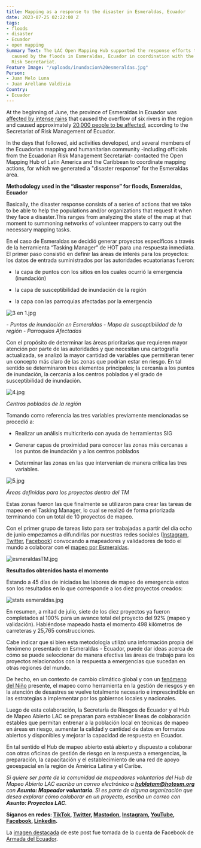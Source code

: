 ```yaml
---
title: Mapping as a response to the disaster in Esmeraldas, Ecuador
date: 2023-07-25 02:22:00 Z
tags:
- floods
- disaster
- Ecuador
- open mapping
Summary Text: The LAC Open Mapping Hub supported the response efforts to the disaster
  caused by the floods in Esmeraldas, Ecuador in coordination with the Ecuadorian
  Risk Secretariat.
Feature Image: "/uploads/inundacion%20esmeraldas.jpg"
Person:
- Juan Melo Luna
- Juan Arellano Valdivia
Country:
- Ecuador
---
```


At the beginning of June, the province of Esmeraldas in Ecuador was [affected by intense rains](https://apnews.com/video/floods-ecuador-storms-guillermo-lasso-natural-disasters-d405eb2a2d7f4f3ebee93d0a1efa10af) that caused the overflow of six rivers in the region and caused approximately [20,000 people to be affected](https://www.plenglish.com/news/2023/03/18/heavy-rains-leave-more-than-15-thousand-people-affected-in-ecuador/), according to the Secretariat of Risk Management of Ecuador.

In the days that followed, aid activities developed, and several members of the Ecuadorian mapping and humanitarian community -including officials from the Ecuadorian Risk Management Secretariat- contacted the Open Mapping Hub of Latin America and the Caribbean to coordinate mapping actions, for which we generated a "disaster response" for the Esmeraldas area.

**Methodology used in the “disaster response” for floods, Esmeraldas, Ecuador**

Basically, the disaster response consists of a series of actions that we take to be able to help the populations and/or organizations that request it when they face a disaster.This ranges from analyzing the state of the map at that moment to summoning networks of volunteer mappers to carry out the necessary mapping tasks.

En el caso de Esmeraldas se decidió generar proyectos específicos a través de la herramienta “Tasking Manager” de HOT para una respuesta inmediata. El primer paso consistió en definir las áreas de interés para los proyectos: los datos de entrada suministrados por las autoridades ecuatorianas fueron:

* la capa de puntos con los sitios en los cuales ocurrió la emergencia (inundación)

* la capa de susceptibilidad de inundación de la región

* la capa con las parroquias afectadas por la emergencia

![3 en 1.jpg](/uploads/3%20en%201.jpg)

*- Puntos de inundación en Esmeraldas - Mapa de susceptibilidad de la región - Parroquias Afectadas*

Con el propósito de determinar las áreas prioritarias que requieren mayor atención por parte de las autoridades y que necesitan una cartografía actualizada, se analizó la mayor cantidad de variables que permitieran tener un concepto más claro de las zonas que podrían estar en riesgo. En tal sentido se determinaron tres elementos principales; la cercanía a los puntos de inundación, la cercanía a los centros poblados y el grado de susceptibilidad de inundación.

![4.jpg](/uploads/4.jpg)

*Centros poblados de la región*

Tomando como referencia las tres variables previamente mencionadas se procedió a:

* Realizar un análisis multicriterio con ayuda de herramientas SIG

* Generar capas de proximidad para conocer las zonas más cercanas a los puntos de inundación y a los centros poblados

* Determinar las zonas en las que intervenían de manera crítica las tres variables.

![5.jpg](/uploads/5.jpg)

*Áreas definidas para los proyectos dentro del TM*

Estas zonas fueron las que finalmente se utilizaron para crear las tareas de mapeo en el Tasking Manager, lo cual se realizó de forma priorizada terminando con un total de 10 proyectos de mapeo.

Con el primer grupo de tareas listo para ser trabajadas a partir del día ocho de junio empezamos a difundirlas por nuestras redes sociales ([Instagram](https://www.instagram.com/p/CtR2Vm-uydP/?img_index=1), [Twitter](https://twitter.com/mapeoabierto_la/status/1667174214518841347), [Facebook](https://www.facebook.com/permalink.php?story_fbid=580064027634034&id=100068913258326)) convocando a mapeadores y validadores de todo el mundo a colaborar con el [mapeo por Esmeraldas](https://tasks.hotosm.org/explore?text=ECUADOR%3A\+FLOODS).

![esmeraldasTM.jpg](/uploads/esmeraldasTM.jpg)

**Resultados obtenidos hasta el momento**

Estando a 45 días de iniciadas las labores de mapeo de emergencia estos son los resultados en lo que corresponde a los diez proyectos creados:

![stats esmeraldas.jpg](/uploads/stats%20esmeraldas.jpg)

En resumen, a mitad de julio, siete de los diez proyectos ya fueron completados al 100% para un avance total del proyecto del 92% (mapeo y validación). Habiéndose mapeado hasta el momento 498 kilómetros de carreteras y 25,765 construcciones.

Cabe indicar que si bien esta metodología utilizó una información propia del fenómeno presentado en Esmeraldas - Ecuador, puede dar ideas acerca de cómo se puede seleccionar de manera efectiva las áreas de trabajo para los proyectos relacionados con la respuesta a emergencias que sucedan en otras regiones del mundo.

De hecho, en un contexto de cambio climático global y con un [fenómeno del Niño](https://es.wikipedia.org/wiki/El_Ni%C3%B1o_(fen%C3%B3meno)) presente, el mapeo como herramienta en la gestión de riesgos y en la atención de desastres se vuelve totalmente necesario e imprescindible en las estrategias a implementar por los gobiernos locales y nacionales.

Luego de esta colaboración, la Secretaría de Riesgos de Ecuador y el Hub de Mapeo Abierto LAC se preparan para establecer líneas de colaboración estables que permitan entrenar a la población local en técnicas de mapeo en áreas en riesgo, aumentar la calidad y cantidad de datos en formatos abiertos y disponibles y mejorar la capacidad de respuesta en Ecuador.

En tal sentido el Hub de mapeo abierto está abierto y dispuesto a colaborar con otras oficinas de gestión de riesgo en la respuesta a emergencias, la preparación, la capacitación y el establecimiento de una red de apoyo geoespacial en la región de América Latina y el Caribe.

*Si quiere ser parte de la comunidad de mapeadores voluntarios del Hub de Mapeo Abierto LAC escriba un correo electrónico a **[hublatam@hotosm.org](mailto:hublatam@hotosm.org)** con **Asunto: Mapeador voluntario**. Si es parte de alguna organización que desea explorar cómo colaborar en un proyecto, escriba un correo con **Asunto: Proyectos LAC**.*

**Síganos en redes: [TikTok](https://www.tiktok.com/@mapeoabierto_la?lang=es), [Twitter](https://twitter.com/mapeoabierto_la), [Mastodon](https://mapstodon.space/@mapeoabierto_la), [Instagram](https://www.instagram.com/mapeoabierto_la/), [YouTube](https://www.youtube.com/channel/UCTH6Z_QODJ4NmmBmubS68VA), [Facebook](https://www.facebook.com/Mapeo-abierto-Am%C3%A9rica-Latina-102804808622456/), [Linkedin](https://www.linkedin.com/showcase/91453300/admin/feed/posts/).**

La [imagen destacada](https://www.facebook.com/photo.php?fbid=626532399522037&set=pb.100064958461371.-2207520000.&type=3) de este post fue tomada de la cuenta de Facebook de [Armada del Ecuador](https://www.facebook.com/armadaecuatoriana).